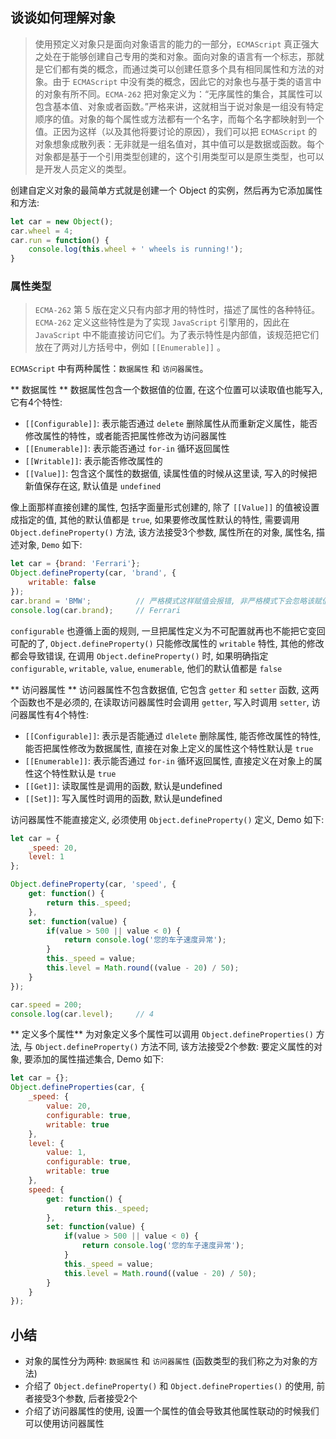 
## 谈谈如何理解对象

> 使用预定义对象只是面向对象语言的能力的一部分，`ECMAScript` 真正强大之处在于能够创建自己专用的类和对象。面向对象的语言有一个标志，那就是它们都有类的概念，而通过类可以创建任意多个具有相同属性和方法的对象。由于 `ECMAScript` 中没有类的概念，因此它的对象也与基于类的语言中的对象有所不同。`ECMA-262` 把对象定义为：“无序属性的集合，其属性可以包含基本值、对象或者函数。”严格来讲，这就相当于说对象是一组没有特定顺序的值。对象的每个属性或方法都有一个名字，而每个名字都映射到一个值。正因为这样（以及其他将要讨论的原因），我们可以把 `ECMAScript` 的对象想象成散列表：无非就是一组名值对，其中值可以是数据或函数。每个对象都是基于一个引用类型创建的，这个引用类型可以是原生类型，也可以是开发人员定义的类型。

创建自定义对象的最简单方式就是创建一个 Object 的实例，然后再为它添加属性和方法: 
```js
let car = new Object();
car.wheel = 4;
car.run = function() {
	console.log(this.wheel + ' wheels is running!');
}
```
### 属性类型
> `ECMA-262` 第 5 版在定义只有内部才用的特性时，描述了属性的各种特征。`ECMA-262` 定义这些特性是为了实现 `JavaScript` 引擎用的，因此在 `JavaScript` 中不能直接访问它们。为了表示特性是内部值，该规范把它们放在了两对儿方括号中，例如 `[[Enumerable]]` 。

`ECMAScript` 中有两种属性：`数据属性` 和 `访问器属性`。

** 数据属性 ** 
数据属性包含一个数据值的位置, 在这个位置可以读取值也能写入, 它有4个特性: 

- `[[Configurable]]`: 表示能否通过 `delete` 删除属性从而重新定义属性，能否修改属性的特性，或者能否把属性修改为访问器属性
- `[[Enumerable]]`: 表示能否通过 `for-in` 循环返回属性
- `[[Writable]]`: 表示能否修改属性的
- `[[Value]]`: 包含这个属性的数据值, 读属性值的时候从这里读, 写入的时候把新值保存在这, 默认值是 `undefined`

像上面那样直接创建的属性, 包括字面量形式创建的, 除了 `[[Value]]` 的值被设置成指定的值, 其他的默认值都是 `true`, 如果要修改属性默认的特性, 需要调用 `Object.defineProperty()` 方法, 该方法接受3个参数, 属性所在的对象, 属性名, 描述对象, `Demo` 如下:

```js
let car = {brand: 'Ferrari'};
Object.defineProperty(car, 'brand', {
	writable: false
});
car.brand = 'BMW';			// 严格模式这样赋值会报错, 非严格模式下会忽略该赋值
console.log(car.brand);		// Ferrari
```
`configurable` 也遵循上面的规则, 一旦把属性定义为不可配置就再也不能把它变回可配的了, `Object.defineProperty()` 只能修改属性的 `writable` 特性, 其他的修改都会导致错误, 在调用 `Object.defineProperty()` 时, 如果明确指定 `configurable`, `writable`, `value`, `enumerable`, 他们的默认值都是 `false`

** 访问器属性 ** 
访问器属性不包含数据值, 它包含 `getter` 和 `setter` 函数, 这两个函数也不是必须的, 在读取访问器属性时会调用 `getter`, 写入时调用 `setter`, 访问器属性有4个特性:
- `[[Configurable]]`: 表示是否能通过 `dlelete` 删除属性, 能否修改属性的特性, 能否把属性修改为数据属性, 直接在对象上定义的属性这个特性默认是 `true`
- `[[Enumerable]]`: 表示能否通过 `for-in` 循环返回属性, 直接定义在对象上的属性这个特性默认是 `true`
- `[[Get]]`: 读取属性是调用的函数, 默认是undefined
- `[[Set]]`: 写入属性时调用的函数, 默认是undefined

访问器属性不能直接定义, 必须使用 `Object.defineProperty()` 定义, Demo 如下:
```js
let car = {
	_speed: 20,
	level: 1
};

Object.defineProperty(car, 'speed', {
	get: function() {
		return this._speed;
	},
	set: function(value) {
		if(value > 500 || value < 0) {
			return console.log('您的车子速度异常');
		}
		this._speed = value;
		this.level = Math.round((value - 20) / 50);
	}
});

car.speed = 200;
console.log(car.level); 	// 4
```

** 定义多个属性** 
为对象定义多个属性可以调用 `Object.defineProperties()` 方法, 与 `Object.defineProperty()` 方法不同, 该方法接受2个参数: 要定义属性的对象, 要添加的属性描述集合, Demo 如下: 

```js
let car = {};
Object.defineProperties(car, {
	_speed: {
		value: 20,
		configurable: true,
		writable: true
	},
	level: {
		value: 1,
		configurable: true,
		writable: true
	},
	speed: {
		get: function() {
			return this._speed;
		},
		set: function(value) {
			if(value > 500 || value < 0) {
				return console.log('您的车子速度异常');
			}
			this._speed = value;
			this.level = Math.round((value - 20) / 50);
		}
	}
});
```


## 小结
- 对象的属性分为两种: `数据属性` 和 `访问器属性` (函数类型的我们称之为对象的方法)
- 介绍了 `Object.defineProperty()` 和 `Object.defineProperties()` 的使用, 前者接受3个参数, 后者接受2个
- 介绍了访问器属性的使用, 设置一个属性的值会导致其他属性联动的时候我们可以使用访问器属性